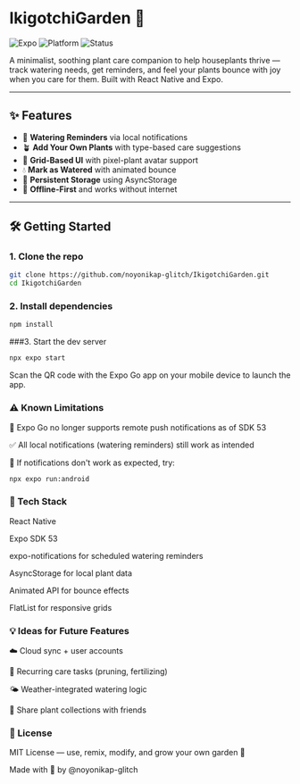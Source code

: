 # IkigotchiGarden 🌱 

![Expo](https://img.shields.io/badge/Expo-SDK%2053-blueviolet)
![Platform](https://img.shields.io/badge/Platform-Android%20%7C%20iOS-green)
![Status](https://img.shields.io/badge/Status-MVP%20Complete-brightgreen)

A minimalist, soothing plant care companion to help houseplants thrive — track watering needs, get reminders, and feel your plants bounce with joy when you care for them. Built with React Native and Expo.

---

## ✨ Features

- 📅 **Watering Reminders** via local notifications
- 🪴 **Add Your Own Plants** with type-based care suggestions
- 🎨 **Grid-Based UI** with pixel-plant avatar support
- 💧 **Mark as Watered** with animated bounce
- 🧠 **Persistent Storage** using AsyncStorage
- 🔔 **Offline-First** and works without internet

---

## 🛠️ Getting Started

### 1. Clone the repo

```bash
git clone https://github.com/noyonikap-glitch/IkigotchiGarden.git
cd IkigotchiGarden
```
### 2. Install dependencies
```bash
npm install
```

###3. Start the dev server
```bash
npx expo start
```

Scan the QR code with the Expo Go app on your mobile device to launch the app.

### ⚠️ Known Limitations

🔕 Expo Go no longer supports remote push notifications as of SDK 53

✅ All local notifications (watering reminders) still work as intended

🔧 If notifications don't work as expected, try:

```bash
npx expo run:android
```

### 🧩 Tech Stack

React Native

Expo SDK 53

expo-notifications for scheduled watering reminders

AsyncStorage for local plant data

Animated API for bounce effects

FlatList for responsive grids


### 💡 Ideas for Future Features

☁️ Cloud sync + user accounts

🔄 Recurring care tasks (pruning, fertilizing)

🌤 Weather-integrated watering logic

👯 Share plant collections with friends

### 📄 License
MIT License — use, remix, modify, and grow your own garden 🌱

Made with 💚 by @noyonikap-glitch



